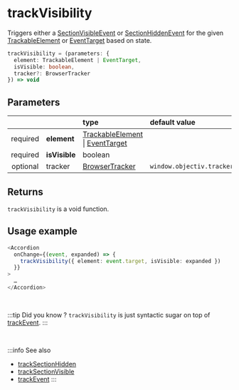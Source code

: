 # trackVisibility

Triggers either a [SectionVisibleEvent](/taxonomy/events/SectionVisibleEvent.md) or [SectionHiddenEvent](/taxonomy/events/SectionHiddenEvent.md) for the given [TrackableElement](/tracking/core-concepts/elements.md#trackable-elements) or [EventTarget](https://developer.mozilla.org/en-US/docs/Web/API/EventTarget) based on state.

```typescript
trackVisibility = (parameters: {
  element: TrackableElement | EventTarget,
  isVisible: boolean,
  tracker?: BrowserTracker
}) => void
```

## Parameters
|          |               | type                                                                                                                                                      | default value
| :-:      | :--           | :--                                                                                                                                                       | :--           
| required | **element**   | [TrackableElement](/tracking/core-concepts/elements.md#trackable-elements) \| [EventTarget](https://developer.mozilla.org/en-US/docs/Web/API/EventTarget) |
| required | **isVisible** | boolean                                                                                                                                                   |
| optional | tracker       | [BrowserTracker](/tracking/api-reference/interfaces/BrowserTracker.md)                                                                                    | `window.objectiv.tracker`

## Returns
`trackVisibility` is a void function.

## Usage example

```typescript jsx
<Accordion
  onChange={(event, expanded) => {
    trackVisibility({ element: event.target, isVisible: expanded })
  }}
>
  …
</Accordion>
```

<br />

:::tip Did you know ?
`trackVisibility` is just syntactic sugar on top of [trackEvent](/tracking/api-reference/advanced/trackEvent.md).
:::

<br />

:::info See also
- [trackSectionHidden](/tracking/api-reference/event-trackers/trackSectionHidden.md)
- [trackSectionVisible](/tracking/api-reference/event-trackers/trackSectionVisible.md)
- [trackEvent](/tracking/api-reference/advanced/trackEvent.md)
  :::
